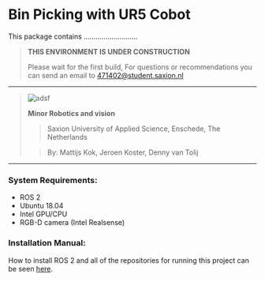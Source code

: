 # Bin Picking with UR5 Cobot

This package contains ...........................

> **THIS ENVIRONMENT IS UNDER CONSTRUCTION**
> 
> Please wait for the first build,
> For questions or recommendations you can send an email to 471402@student.saxion.nl

___
>![adsf](https://user-images.githubusercontent.com/79080234/118650396-b4485d80-b7e4-11eb-8b47-f03d05e061ab.png)
>
>**Minor Robotics and vision**
>
>>Saxion University of Applied Science, Enschede, The Netherlands
>
>>By:
>>Mattijs Kok,
>>Jeroen Koster,
>>Denny van Tolij
___


### System Requirements:

- ROS 2
- Ubuntu 18.04
- Intel GPU/CPU
- RGB-D camera (Intel Realsense)

### Installation Manual:

How to install ROS 2 and all of the repositories for running this project can be seen [here](https://github.com/mattijsk14/BinPicking/tree/main/Installation).
